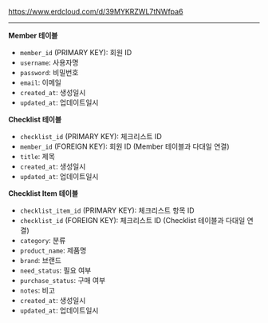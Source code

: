 https://www.erdcloud.com/d/39MYKRZWL7tNWfpa6

---

**Member 테이블**

- `member_id` (PRIMARY KEY): 회원 ID
- `username`: 사용자명
- `password`: 비밀번호
- `email`: 이메일
- `created_at`: 생성일시
- `updated_at`: 업데이트일시

**Checklist 테이블**

- `checklist_id` (PRIMARY KEY): 체크리스트 ID
- `member_id` (FOREIGN KEY): 회원 ID (Member 테이블과 다대일 연결)
- `title`: 제목
- `created_at`: 생성일시
- `updated_at`: 업데이트일시

**Checklist Item 테이블**

- `checklist_item_id` (PRIMARY KEY): 체크리스트 항목 ID
- `checklist_id` (FOREIGN KEY): 체크리스트 ID (Checklist 테이블과 다대일 연결)
- `category`: 분류
- `product_name`: 제품명
- `brand`: 브랜드
- `need_status`: 필요 여부
- `purchase_status`: 구매 여부
- `notes`: 비고
- `created_at`: 생성일시
- `updated_at`: 업데이트일시